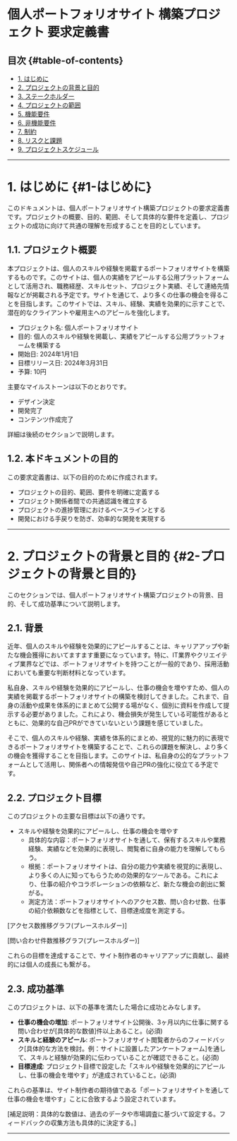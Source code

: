 # 個人ポートフォリオサイト 構築プロジェクト 要求定義書

## 目次 {#table-of-contents}
- [1. はじめに](#1-はじめに)
- [2. プロジェクトの背景と目的](#2-プロジェクトの背景と目的)
- [3. ステークホルダー](#3-ステークホルダー)
- [4. プロジェクトの範囲](#4-プロジェクトの範囲)
- [5. 機能要件](#5-機能要件)
- [6. 非機能要件](#6-非機能要件)
- [7. 制約](#7-制約)
- [8. リスクと課題](#8-リスクと課題)
- [9. プロジェクトスケジュール](#9-プロジェクトスケジュール)

---

# 1. はじめに {#1-はじめに}

このドキュメントは、個人ポートフォリオサイト構築プロジェクトの要求定義書です。プロジェクトの概要、目的、範囲、そして具体的な要件を定義し、プロジェクトの成功に向けて共通の理解を形成することを目的としています。

## 1.1. プロジェクト概要

本プロジェクトは、個人のスキルや経験を掲載するポートフォリオサイトを構築するものです。このサイトは、個人の実績をアピールする公用プラットフォームとして活用され、職務経歴、スキルセット、プロジェクト実績、そして連絡先情報などが掲載される予定です。サイトを通じて、より多くの仕事の機会を得ることを目指します。このサイトでは、スキル、経験、実績を効果的に示すことで、潜在的なクライアントや雇用主へのアピールを強化します。

* プロジェクト名: 個人ポートフォリオサイト
* 目的: 個人のスキルや経験を掲載し、実績をアピールする公用プラットフォームを構築する
* 開始日: 2024年1月1日
* 目標リリース日: 2024年3月31日
* 予算: 10円

主要なマイルストーンは以下のとおりです。

* デザイン決定
* 開発完了
* コンテンツ作成完了

詳細は後続のセクションで説明します。

## 1.2. 本ドキュメントの目的

この要求定義書は、以下の目的のために作成されます。

* プロジェクトの目的、範囲、要件を明確に定義する
* プロジェクト関係者間での共通認識を確立する
* プロジェクトの進捗管理におけるベースラインとする
* 開発における手戻りを防ぎ、効率的な開発を実現する

---

# 2. プロジェクトの背景と目的 {#2-プロジェクトの背景と目的}

このセクションでは、個人ポートフォリオサイト構築プロジェクトの背景、目的、そして成功基準について説明します。

## 2.1. 背景

近年、個人のスキルや経験を効果的にアピールすることは、キャリアアップや新たな機会獲得においてますます重要になっています。特に、IT業界やクリエイティブ業界などでは、ポートフォリオサイトを持つことが一般的であり、採用活動においても重要な判断材料となっています。

私自身、スキルや経験を効果的にアピールし、仕事の機会を増やすため、個人の実績を掲載するポートフォリオサイトの構築を検討してきました。これまで、自身の活動や成果を体系的にまとめて公開する場がなく、個別に資料を作成して提示する必要がありました。これにより、機会損失が発生している可能性があるとともに、効果的な自己PRができていないという課題を感じていました。

そこで、個人のスキルや経験、実績を体系的にまとめ、視覚的に魅力的に表現できるポートフォリオサイトを構築することで、これらの課題を解決し、より多くの機会を獲得することを目指します。このサイトは、私自身の公的なプラットフォームとして活用し、関係者への情報発信や自己PRの強化に役立てる予定です。

## 2.2. プロジェクト目標

このプロジェクトの主要な目標は以下の通りです。

* スキルや経験を効果的にアピールし、仕事の機会を増やす
    * 具体的な内容：ポートフォリオサイトを通して、保有するスキルや業務経験、実績などを効果的に表現し、閲覧者に自身の能力を理解してもらう。
    * 根拠：ポートフォリオサイトは、自分の能力や実績を視覚的に表現し、より多くの人に知ってもらうための効果的なツールである。これにより、仕事の紹介やコラボレーションの依頼など、新たな機会の創出に繋がる。
    * 測定方法：ポートフォリオサイトへのアクセス数、問い合わせ数、仕事の紹介依頼数などを指標として、目標達成度を測定する。

[アクセス数推移グラフ(プレースホルダー)]

[問い合わせ件数推移グラフ(プレースホルダー)]

これらの目標を達成することで、サイト制作者のキャリアアップに貢献し、最終的には個人の成長にも繋がる。

## 2.3. 成功基準

このプロジェクトは、以下の基準を満たした場合に成功とみなします。

* **仕事の機会の増加**: ポートフォリオサイト公開後、3ヶ月以内に仕事に関する問い合わせが[具体的な数値]件以上あること。(必須)
* **スキルと経験のアピール**: ポートフォリオサイト閲覧者からのフィードバック[具体的な方法を検討。例：サイトに設置したアンケートフォーム]を通して、スキルと経験が効果的に伝わっていることが確認できること。(必須)
* **目標達成**: プロジェクト目標で設定した「スキルや経験を効果的にアピールし、仕事の機会を増やす」が達成されていること。(必須)

これらの基準は、サイト制作者の期待値である「ポートフォリオサイトを通して仕事の機会を増やす」ことに合致するよう設定されています。

[補足説明：具体的な数値は、過去のデータや市場調査に基づいて設定する。フィードバックの収集方法も具体的に決定する。]

---

